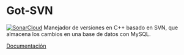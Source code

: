 # Got-SVN 
[![SonarCloud](https://sonarcloud.io/images/project_badges/sonarcloud-white.svg)](https://sonarcloud.io/dashboard?id=SimonFV_Got-SVN)
Manejador de versiones en C++ basado en SVN, que almacena los cambios en una base de datos con MySQL.

[Documentación](https://simonfv.github.io/Got-SVN/)
